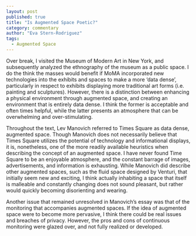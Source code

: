 ```yaml
---
layout: post
published: true
title: "Is Augmented Space Poetic?"
category: commentary
author: "Eva Stern-Rodriguez"
tags: 
  - Augmented Space
---
```



Over break, I visited the Museum of Modern Art in New York, and subsequently analyzed the ethnography of the museum as a public space.  I do the think the masses would benefit if MoMA incorporated new technologies into the exhibits and spaces to make a more  ‘data dense’, particularly in respect to exhibits displaying more traditional art forms (i.e. painting and sculptures).  However, there is a distinction between enhancing a physical environment through augmented space, and creating an environment that is entirely data dense.  I think the former is acceptable and often times helpful, while the latter presents an atmosphere that can be overwhelming and over-stimulating.  

Throughout the text, Lev Manovich referred to Times Square as data dense, augmented space.  Though Manovich does not necessarily believe that Times Square utilizes the potential of technology and informational displays, it is, nonetheless, one of the more readily available heuristics when describing the concept of an augmented space.  I have never found Time Square to be an enjoyable atmosphere, and the constant barrage of images, advertisements, and information is exhausting. While Manovich did describe other augmented spaces, such as the fluid space designed by Venturi, that initially seem new and exciting, I think actually inhabiting a space that itself is malleable and constantly changing does not sound pleasant, but rather would quickly becoming disorienting and wearing. 

Another issue that remained unresolved in Manovich’s essay was that of the monitoring that accompanies augmented spaces.  If the idea of augmented space were to become more pervasive, I think there could be real issues and breaches of privacy.  However, the pros and cons of continuous monitoring were glazed over, and not fully realized or developed. 

